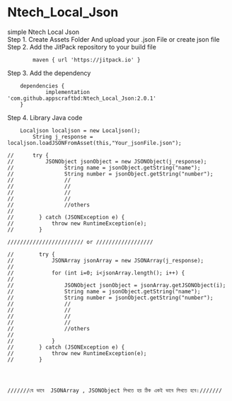 


# Ntech_Local_Json
simple Ntech Local Json<br>
Step 1. Create Assets Folder And upload your .json File or create json file<br>
Step 2. Add the JitPack repository to your build file 

	
			maven { url 'https://jitpack.io' }
   


Step 3. Add the dependency
```
	dependencies {
	        implementation 'com.github.appscraftbd:Ntech_Local_Json:2.0.1'
	}
```
Step 4. Library Java code

```
	Localjson localjson = new Localjson();
        String j_response = localjson.loadJSONFromAsset(this,"Your_jsonFile.json");

//      try {
//          JSONObject jsonObject = new JSONObject(j_response);
//                String name = jsonObject.getString("name");
//                String number = jsonObject.getString("number");
//                //
//                //
//                //
//                //
//                //others
//
//        } catch (JSONException e) {
//            throw new RuntimeException(e);
//        }

//////////////////////// or //////////////////

//        try {
//            JSONArray jsonArray = new JSONArray(j_response);
//
//            for (int i=0; i<jsonArray.length(); i++) {
//                
//                JSONObject jsonObject = jsonArray.getJSONObject(i);
//                String name = jsonObject.getString("name");
//                String number = jsonObject.getString("number");
//                //
//                //
//                //
//                //
//                //others
//
//            }
//        } catch (JSONException e) {
//            throw new RuntimeException(e);
//        }




///////যে ভাবে  JSONArray , JSONObject লিখতে হয় ঠিক একই ভাবে লিখতে হবে।///////
        


```

